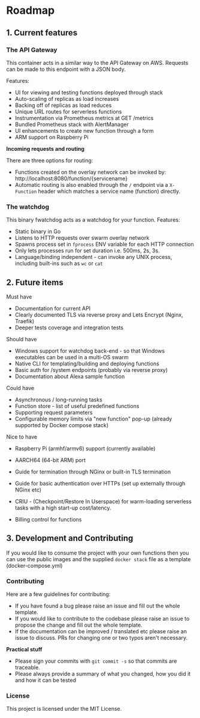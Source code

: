 # Roadmap

## 1. Current features

### The API Gateway

This container acts in a similar way to the API Gateway on AWS. Requests can be made to this endpoint with a JSON body.

Features:

* UI for viewing and testing functions deployed through stack
* Auto-scaling of replicas as load increases
* Backing off of replicas as load reduces
* Unique URL routes for serverless functions
* Instrumentation via Prometheus metrics at GET /metrics
* Bundled Prometheus stack with AlertManager
* UI enhancements to create new function through a form
* ARM support on Raspberry Pi

**Incoming requests and routing**

There are three options for routing:

* Functions created on the overlay network can be invoked by: http://localhost:8080/function/{servicename}
* Automatic routing is also enabled through the `/` endpoint via a `X-Function` header which matches a service name (function) directly.

### The watchdog

This binary fwatchdog acts as a watchdog for your function. Features:

* Static binary in Go
* Listens to HTTP requests over swarm overlay network
* Spawns process set in `fprocess` ENV variable for each HTTP connection
* Only lets processes run for set duration i.e. 500ms, 2s, 3s.
* Language/binding independent - can invoke any UNIX process, including built-ins such as `wc` or `cat`

## 2. Future items

Must have

* Documentation for current API
* Clearly documented TLS via reverse proxy and Lets Encrypt (Nginx, Traefik)
* Deeper tests coverage and integration tests

Should have

* Windows support for watchdog back-end - so that Windows executables can be used in a multi-OS swarm
* Native CLI for templating/building and deploying functions
* Basic auth for /system endpoints (probably via reverse proxy)
* Documentation about Alexa sample function

Could have

* Asynchronous / long-running tasks
* Function store - list of useful predefined functions
* Supporting request parameters
* Configurable memory limits via "new function" pop-up (already supported by Docker compose stack)

Nice to have

* Raspberry Pi (armhf/armv6) support (currently available)
* AARCH64 (64-bit ARM) port

* Guide for termination through NGinx or built-in TLS termination
* Guide for basic authentication over HTTPs (set up externally through NGinx etc)

* CRIU - (Checkpoint/Restore In Userspace) for warm-loading serverless tasks with a high start-up cost/latency.
* Billing control for functions


## 3. Development and Contributing

If you would like to consume the project with your own functions then you can use the public images and the supplied `docker stack` file as a template (docker-compose.yml)

### Contributing

Here are a few guidelines for contributing:

* If you have found a bug please raise an issue and fill out the whole template.
* If you would like to contribute to the codebase please raise an issue to propose the change and fill out the whole template.
* If the documentation can be improved / translated etc please raise an issue to discuss. PRs for changing one or two typos aren't necessary.

**Practical stuff**

* Please sign your commits with `git commit -s` so that commits are traceable.
* Please always provide a summary of what you changed, how you did it and how it can be tested

### License

This project is licensed under the MIT License.
